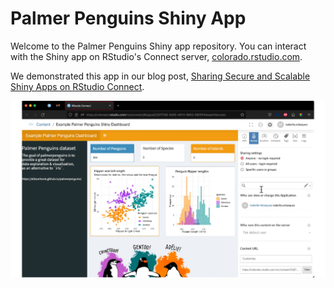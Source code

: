 # Palmer Penguins Shiny App

Welcome to the Palmer Penguins Shiny app repository. You can interact with the Shiny app on RStudio's Connect server, <a href="https://colorado.rstudio.com/rsc/content/0287f7d9-4d55-4813-8852-680f54beaad1/" target = "_blank">colorado.rstudio.com</a>.

We demonstrated this app in our blog post, <a href="https://www.rstudio.com/blog/sharing-shiny-apps-on-rstudio-connect/" target = "_blank">Sharing Secure and Scalable Shiny Apps on RStudio Connect</a>.

![Changing sharing settings on RStudio Connect](gif.gif)
